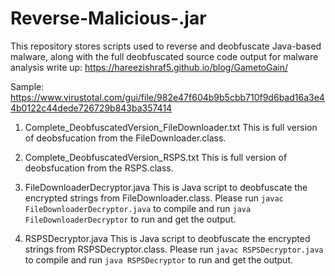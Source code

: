 # Reverse-Malicious-.jar

This repository stores scripts used to reverse and deobfuscate Java-based malware, along with the full deobfuscated source code output for malware analysis write up:
https://hareezishraf5.github.io/blog/GametoGain/

Sample: https://www.virustotal.com/gui/file/982e47f604b9b5cbb710f9d6bad16a3e44b0122c44dede726729b843ba357414

1. Complete_DeobfuscatedVersion_FileDownloader.txt
   This is full version of deobsfucation from the FileDownloader.class.

2. Complete_DeobfuscatedVersion_RSPS.txt
   This is full version of deobsfucation from the RSPS.class.

3. FileDownloaderDecryptor.java
   This is Java script to deobfuscate the encrypted strings from FileDownloader.class. Please run `javac FileDownloaderDecryptor.java` to compile and run `java FileDownloaderDecryptor` to run and get the output.

4. RSPSDecryptor.java
   This is Java script to deobfuscate the encrypted strings from RSPSDecryptor.class. Please run `javac RSPSDecryptor.java` to compile and run `java RSPSDecryptor` to run and get the output.
